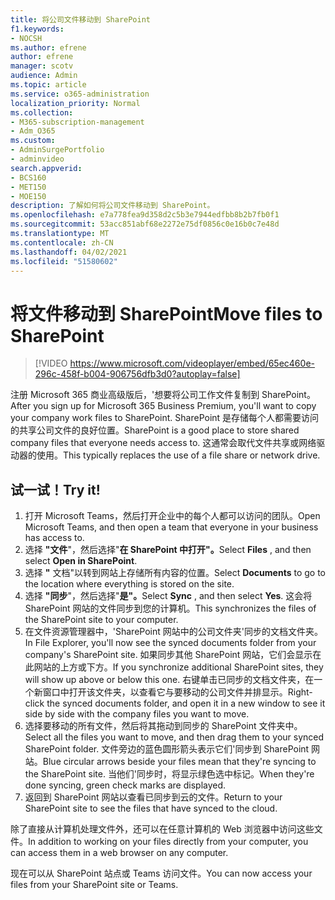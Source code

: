 ```yaml
---
title: 将公司文件移动到 SharePoint
f1.keywords:
- NOCSH
ms.author: efrene
author: efrene
manager: scotv
audience: Admin
ms.topic: article
ms.service: o365-administration
localization_priority: Normal
ms.collection:
- M365-subscription-management
- Adm_O365
ms.custom:
- AdminSurgePortfolio
- adminvideo
search.appverid:
- BCS160
- MET150
- MOE150
description: 了解如何将公司文件移动到 SharePoint。
ms.openlocfilehash: e7a778fea9d358d2c5b3e7944edfbb8b2b7fb0f1
ms.sourcegitcommit: 53acc851abf68e2272e75df0856c0e16b0c7e48d
ms.translationtype: MT
ms.contentlocale: zh-CN
ms.lasthandoff: 04/02/2021
ms.locfileid: "51580602"
---
```

# <a name="move-files-to-sharepoint"></a><span data-ttu-id="a7572-103">将文件移动到 SharePoint</span><span class="sxs-lookup"><span data-stu-id="a7572-103">Move files to SharePoint</span></span>

> [!VIDEO https://www.microsoft.com/videoplayer/embed/65ec460e-296c-458f-b004-906756dfb3d0?autoplay=false]

<span data-ttu-id="a7572-104">注册 Microsoft 365 商业高级版后，&#39;想要将公司工作文件复制到 SharePoint。</span><span class="sxs-lookup"><span data-stu-id="a7572-104">After you sign up for Microsoft 365 Business Premium, you&#39;ll want to copy your company work files to SharePoint.</span></span> <span data-ttu-id="a7572-105">SharePoint 是存储每个人都需要访问的共享公司文件的良好位置。</span><span class="sxs-lookup"><span data-stu-id="a7572-105">SharePoint is a good place to store shared company files that everyone needs access to.</span></span> <span data-ttu-id="a7572-106">这通常会取代文件共享或网络驱动器的使用。</span><span class="sxs-lookup"><span data-stu-id="a7572-106">This typically replaces the use of a file share or network drive.</span></span>

## <a name="try-it"></a><span data-ttu-id="a7572-107">试一试！</span><span class="sxs-lookup"><span data-stu-id="a7572-107">Try it!</span></span>

1. <span data-ttu-id="a7572-108">打开 Microsoft Teams，然后打开企业中的每个人都可以访问的团队。</span><span class="sxs-lookup"><span data-stu-id="a7572-108">Open Microsoft Teams, and then open a team that everyone in your business has access to.</span></span>
2. <span data-ttu-id="a7572-109">选择 **"文件**"，然后选择"**在 SharePoint 中打开"。**</span><span class="sxs-lookup"><span data-stu-id="a7572-109">Select  **Files** , and then select  **Open in SharePoint**.</span></span>
3. <span data-ttu-id="a7572-110">选择  **"** 文档"以转到网站上存储所有内容的位置。</span><span class="sxs-lookup"><span data-stu-id="a7572-110">Select  **Documents** to go to the location where everything is stored on the site.</span></span>
4. <span data-ttu-id="a7572-111">选择 **"同步**"，然后选择"**是"。**</span><span class="sxs-lookup"><span data-stu-id="a7572-111">Select  **Sync** , and then select  **Yes**.</span></span> <span data-ttu-id="a7572-112">这会将 SharePoint 网站的文件同步到您的计算机。</span><span class="sxs-lookup"><span data-stu-id="a7572-112">This synchronizes the files of the SharePoint site to your computer.</span></span>
5. <span data-ttu-id="a7572-113">在文件资源管理器中，&#39;SharePoint 网站中的公司文件夹&#39;同步的文档文件夹。</span><span class="sxs-lookup"><span data-stu-id="a7572-113">In File Explorer, you&#39;ll now see the synced documents folder from your company&#39;s SharePoint site.</span></span> <span data-ttu-id="a7572-114">如果同步其他 SharePoint 网站，它们会显示在此网站的上方或下方。</span><span class="sxs-lookup"><span data-stu-id="a7572-114">If you synchronize additional SharePoint sites, they will show up above or below this one.</span></span> <span data-ttu-id="a7572-115">右键单击已同步的文档文件夹，在一个新窗口中打开该文件夹，以查看它与要移动的公司文件并排显示。</span><span class="sxs-lookup"><span data-stu-id="a7572-115">Right-click the synced documents folder, and open it in a new window to see it side by side with the company files you want to move.</span></span>
6. <span data-ttu-id="a7572-116">选择要移动的所有文件，然后将其拖动到同步的 SharePoint 文件夹中。</span><span class="sxs-lookup"><span data-stu-id="a7572-116">Select all the files you want to move, and then drag them to your synced SharePoint folder.</span></span> <span data-ttu-id="a7572-117">文件旁边的蓝色圆形箭头表示它们&#39;同步到 SharePoint 网站。</span><span class="sxs-lookup"><span data-stu-id="a7572-117">Blue circular arrows beside your files mean that they&#39;re syncing to the SharePoint site.</span></span> <span data-ttu-id="a7572-118">当他们&#39;同步时，将显示绿色选中标记。</span><span class="sxs-lookup"><span data-stu-id="a7572-118">When they&#39;re done syncing, green check marks are displayed.</span></span>
7. <span data-ttu-id="a7572-119">返回到 SharePoint 网站以查看已同步到云的文件。</span><span class="sxs-lookup"><span data-stu-id="a7572-119">Return to your SharePoint site to see the files that have synced to the cloud.</span></span>

<span data-ttu-id="a7572-120">除了直接从计算机处理文件外，还可以在任意计算机的 Web 浏览器中访问这些文件。</span><span class="sxs-lookup"><span data-stu-id="a7572-120">In addition to working on your files directly from your computer, you can access them in a web browser on any computer.</span></span>

<span data-ttu-id="a7572-121">现在可以从 SharePoint 站点或 Teams 访问文件。</span><span class="sxs-lookup"><span data-stu-id="a7572-121">You can now access your files from your SharePoint site or Teams.</span></span>